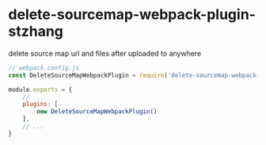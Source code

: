 # delete-sourcemap-webpack-plugin-stzhang

delete source map url and files after uploaded to anywhere

```javascript
// webpack.config.js
const DeleteSourceMapWebpackPlugin = require('delete-sourcemap-webpack-plugin-stzhang')

module.exports = {
    // ...
    plugins: [
        new DeleteSourceMapWebpackPlugin()
    ],
    // ...
}
```
